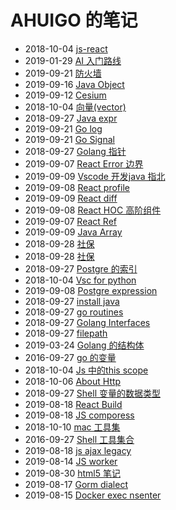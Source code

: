 # AHUIGO 的笔记
- 2018-10-04 [js-react](/b/ria/react-install) 
- 2019-01-29 [AI 入门路线](/b/ai/ai-book) 
- 2019-09-21 [防火墙](/b/net/net-iptables) 
- 2019-09-16 [Java Object](/b/java/java-obj) 
- 2019-09-12 [Cesium](/b/ria/cesium) 
- 2018-10-04 [向量(vector)](/b/math/vector) 
- 2018-09-27 [Java expr](/b/java/java-expr) 
- 2019-09-21 [Go log](/b/go/go-log) 
- 2019-09-21 [Go Signal](/b/go/go-ipc-signal) 
- 2018-09-27 [Golang 指针](/b/go/13.go-pointer) 
- 2019-09-07 [React Error 边界](/b/ria/react-debug) 
- 2019-09-09 [Vscode 开发java 指北](/b/vsc/vsc-java) 
- 2019-09-08 [React profile](/b/ria/react-profile) 
- 2019-09-09 [React diff](/b/ria/react-diff) 
- 2019-09-08 [React HOC 高阶组件](/b/ria/react-component-hoc) 
- 2019-09-07 [React Ref](/b/ria/React-ref) 
- 2019-09-09 [Java Array](/b/java/java-array) 
- 2018-09-28 [社保](/b/proj/life-shebao) 
- 2018-09-28 [社保](/b/life/life-shebao) 
- 2018-09-27 [Postgre 的索引](/b/db/postgre-index) 
- 2018-10-04 [Vsc for python](/b/vsc/vsc-python) 
- 2019-09-08 [Postgre expression](/b/db/postgre-expr) 
- 2018-09-27 [install java](/b/java/java-install) 
- 2018-09-27 [go routines](/b/go/18.go-routines) 
- 2018-09-27 [Golang Interfaces](/b/go/16.go-interface) 
- 2018-09-27 [filepath](/b/go/12.go-file) 
- 2019-03-24 [Golang 的结构体](/b/go/go-struct) 
- 2016-09-27 [go 的变量](/b/go/7.go-var) 
- 2018-10-04 [Js 中的this scope](/b/ria/js-func-scope) 
- 2018-10-06 [About Http](/b/net/http) 
- 2018-09-27 [Shell 变量的数据类型](/b/c/1.shell-var) 
- 2019-08-18 [React Build](/b/ria/react-build) 
- 2019-08-18 [JS comporess](/b/ria/js-compress) 
- 2018-10-10 [mac 工具集](/b/mac/mac-tool) 
- 2016-09-27 [Shell 工具集合](/b/c/shell-tool) 
- 2019-08-18 [js ajax legacy](/b/ria/js-ajax-legacy) 
- 2019-08-14 [JS worker](/b/ria/js-worker) 
- 2019-08-30 [html5 笔记](/b/ria/js-dom-html5) 
- 2019-08-17 [Gorm dialect](/b/db/gorm-dialect) 
- 2019-08-15 [Docker exec nsenter](/b/arch/docker-exec) 
